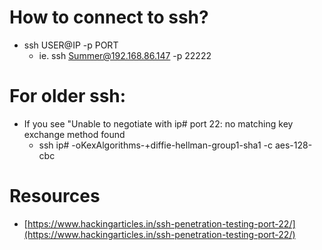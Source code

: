 # How to connect to ssh?
- ssh USER@IP -p PORT
	- ie. ssh Summer@192.168.86.147 -p 22222

# For older ssh:
- If you see "Unable to negotiate with ip# port 22: no matching key exchange method found
	- ssh ip# -oKexAlgorithms-+diffie-hellman-group1-sha1 -c aes-128-cbc

# Resources
- [https://www.hackingarticles.in/ssh-penetration-testing-port-22/](https://www.hackingarticles.in/ssh-penetration-testing-port-22/)
